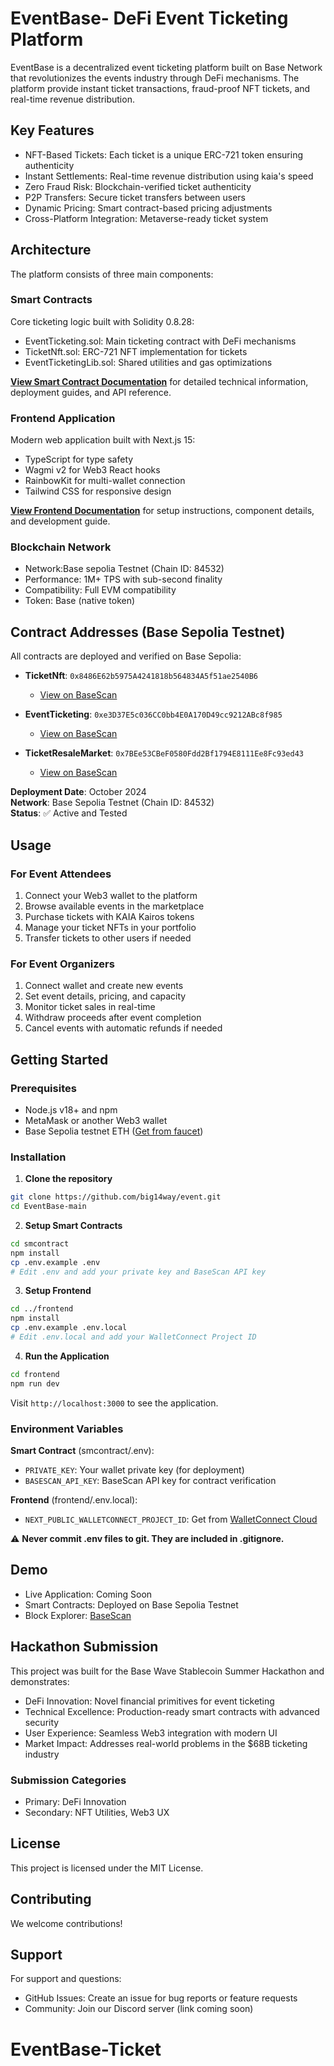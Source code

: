 # EventBase- DeFi Event Ticketing Platform

EventBase is a decentralized event ticketing platform built on Base Network that revolutionizes the events industry through DeFi mechanisms. The platform provide instant ticket transactions, fraud-proof NFT tickets, and real-time revenue distribution.

## Key Features

- NFT-Based Tickets: Each ticket is a unique ERC-721 token ensuring authenticity
- Instant Settlements: Real-time revenue distribution using kaia's speed
- Zero Fraud Risk: Blockchain-verified ticket authenticity
- P2P Transfers: Secure ticket transfers between users
- Dynamic Pricing: Smart contract-based pricing adjustments
- Cross-Platform Integration: Metaverse-ready ticket system

## Architecture

The platform consists of three main components:

### Smart Contracts
Core ticketing logic built with Solidity 0.8.28:
- EventTicketing.sol: Main ticketing contract with DeFi mechanisms
- TicketNft.sol: ERC-721 NFT implementation for tickets
- EventTicketingLib.sol: Shared utilities and gas optimizations

**[View Smart Contract Documentation](./smcontract/README.md)** for detailed technical information, deployment guides, and API reference.

### Frontend Application
Modern web application built with Next.js 15:
- TypeScript for type safety
- Wagmi v2 for Web3 React hooks
- RainbowKit for multi-wallet connection
- Tailwind CSS for responsive design

**[View Frontend Documentation](./frontend/README.md)** for setup instructions, component details, and development guide.

### Blockchain Network
- Network:Base sepolia Testnet (Chain ID: 84532)
- Performance: 1M+ TPS with sub-second finality
- Compatibility: Full EVM compatibility
- Token: Base (native token)

## Contract Addresses (Base Sepolia Testnet)

All contracts are deployed and verified on Base Sepolia:

- **TicketNft**: `0x8486E62b5975A4241818b564834A5f51ae2540B6` 
  - [View on BaseScan](https://sepolia.basescan.org/address/0x8486E62b5975A4241818b564834A5f51ae2540B6)
  
- **EventTicketing**: `0xe3D37E5c036CC0bb4E0A170D49cc9212ABc8f985` 
  - [View on BaseScan](https://sepolia.basescan.org/address/0xe3D37E5c036CC0bb4E0A170D49cc9212ABc8f985)
  
- **TicketResaleMarket**: `0x7BEe53CBeF0580Fdd2Bf1794E8111Ee8Fc93ed43` 
  - [View on BaseScan](https://sepolia.basescan.org/address/0x7BEe53CBeF0580Fdd2Bf1794E8111Ee8Fc93ed43)

**Deployment Date**: October 2024  
**Network**: Base Sepolia Testnet (Chain ID: 84532)  
**Status**: ✅ Active and Tested

## Usage

### For Event Attendees
1. Connect your Web3 wallet to the platform
2. Browse available events in the marketplace
3. Purchase tickets with KAIA Kairos tokens
4. Manage your ticket NFTs in your portfolio
5. Transfer tickets to other users if needed

### For Event Organizers
1. Connect wallet and create new events
2. Set event details, pricing, and capacity
3. Monitor ticket sales in real-time
4. Withdraw proceeds after event completion
5. Cancel events with automatic refunds if needed

## Getting Started

### Prerequisites
- Node.js v18+ and npm
- MetaMask or another Web3 wallet
- Base Sepolia testnet ETH ([Get from faucet](https://www.coinbase.com/faucets/base-ethereum-goerli-faucet))

### Installation

1. **Clone the repository**
```bash
git clone https://github.com/big14way/event.git
cd EventBase-main
```

2. **Setup Smart Contracts**
```bash
cd smcontract
npm install
cp .env.example .env
# Edit .env and add your private key and BaseScan API key
```

3. **Setup Frontend**
```bash
cd ../frontend
npm install
cp .env.example .env.local
# Edit .env.local and add your WalletConnect Project ID
```

4. **Run the Application**
```bash
cd frontend
npm run dev
```

Visit `http://localhost:3000` to see the application.

### Environment Variables

**Smart Contract** (smcontract/.env):
- `PRIVATE_KEY`: Your wallet private key (for deployment)
- `BASESCAN_API_KEY`: BaseScan API key for contract verification

**Frontend** (frontend/.env.local):
- `NEXT_PUBLIC_WALLETCONNECT_PROJECT_ID`: Get from [WalletConnect Cloud](https://cloud.walletconnect.com)

⚠️ **Never commit .env files to git. They are included in .gitignore.**

## Demo

- Live Application: Coming Soon
- Smart Contracts: Deployed on Base Sepolia Testnet
- Block Explorer: [BaseScan](https://sepolia.basescan.org/)

## Hackathon Submission

This project was built for the Base Wave Stablecoin Summer Hackathon and demonstrates:

- DeFi Innovation: Novel financial primitives for event ticketing
- Technical Excellence: Production-ready smart contracts with advanced security
- User Experience: Seamless Web3 integration with modern UI
- Market Impact: Addresses real-world problems in the $68B ticketing industry

### Submission Categories
- Primary: DeFi Innovation
- Secondary: NFT Utilities, Web3 UX

## License

This project is licensed under the MIT License.

## Contributing

We welcome contributions!



## Support

For support and questions:
- GitHub Issues: Create an issue for bug reports or feature requests
- Community: Join our Discord server (link coming soon)
# EventBase-Ticket
